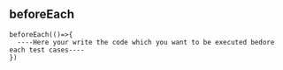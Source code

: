 ## beforeEach
```
beforeEach(()=>{
  ----Here your write the code which you want to be executed bedore each test cases----
})
```
